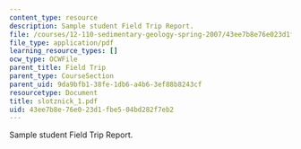 ```yaml
---
content_type: resource
description: Sample student Field Trip Report.
file: /courses/12-110-sedimentary-geology-spring-2007/43ee7b8e76e023d1fbe504bd282f7eb2_slotznick_1.pdf
file_type: application/pdf
learning_resource_types: []
ocw_type: OCWFile
parent_title: Field Trip
parent_type: CourseSection
parent_uid: 9da9bfb1-38fe-1db6-a4b6-3ef88b8243cf
resourcetype: Document
title: slotznick_1.pdf
uid: 43ee7b8e-76e0-23d1-fbe5-04bd282f7eb2
---
```

Sample student Field Trip Report.

